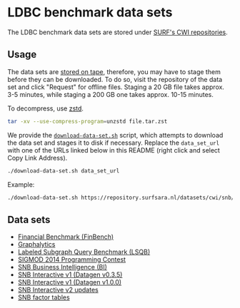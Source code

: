 # LDBC benchmark data sets

The LDBC benchmark data sets are stored under [SURF's CWI repositories](https://repository.surfsara.nl/community/cwi).

## Usage

The data sets are [stored on tape](https://servicedesk.surfsara.nl/wiki/display/WIKI/Data+Archive#DataArchive-What?-Thetapeback-endandtheDataMigrationFacility(DMF)), therefore, you may have to stage them before they can be downloaded.
To do so, visit the repository of the data set and click "Request" for offline files. Staging a 20 GB file takes approx. 3-5 minutes, while staging a 200 GB one takes approx. 10-15 minutes.

To decompress, use [zstd](https://github.com/facebook/zstd).

```bash
tar -xv --use-compress-program=unzstd file.tar.zst
```

We provide the [`download-data-set.sh`](https://github.com/ldbc/data-sets-surf-repository/blob/main/download-data-set.sh) script, which attempts to download the data set and stages it to disk if necessary. Replace the `data_set_url` with one of the URLs linked below in this README (right click and select Copy Link Address).

```bash
./download-data-set.sh data_set_url
```

Example:

```bash
./download-data-set.sh https://repository.surfsara.nl/datasets/cwi/snb/files/social_network-csv_basic-longdateformatter/social_network-csv_basic-longdateformatter-sf0.1.tar.zst
```

## Data sets

* [Financial Benchmark (FinBench)](finbench.md)
* [Graphalytics](graphalytics.md)
* [Labeled Subgraph Query Benchmark (LSQB)](lsqb.md)
* [SIGMOD 2014 Programming Contest](sigmod-2014-programming-contest.md)
* [SNB Business Intelligence (BI)](snb-business-intelligence.md)
* [SNB Interactive v1 (Datagen v0.3.5)](snb-interactive-v1-datagen-v035.md)
* [SNB Interactive v1 (Datagen v1.0.0)](snb-interactive-v1-datagen-v100.md)
* [SNB Interactive v2 updates](snb-interactive-v2-updates.md)
* [SNB factor tables](snb-factor-tables.md)
